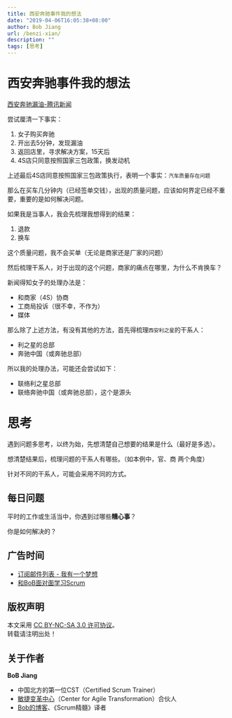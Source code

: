 ```yaml
---
title: 西安奔驰事件我的想法
date: "2019-04-06T16:05:38+08:00"
author: Bob Jiang
url: /benzi-xian/
description: ""
tags: [思考]
---
```


# 西安奔驰事件我的想法

[西安奔驰漏油-腾讯新闻](https://view.inews.qq.com/k/20190411A0PSBS00?openid=o04IBAKqN1WKyrcUbPyuvXHuhvfo&key=4b5923b6483a5f4d61dce16f5839343eca2b7812ab7cb2cdd1491ed3273f1afc85526416f0576364fb1bd3142054340e14e7655840298cb9b65b5915136bf86467666c7c42722019e1f036ec0eebe352&version=2700033c&devicetype=android-26&wuid=oDdoCtxjCQfboO9zUqBOWmyJogZY&cv=0x2700033c&dt=2&lang=en&pass_ticket=Fjrnsa%2BiqXTfDktNsOFr2UNXavtSjJsBVdkvJ67hLIoXRH8z%2BsYSldrii49COCQF)

尝试厘清一下事实：

1. 女子购买奔驰
2. 开出去5分钟，发现漏油
3. 返回店里，寻求解决方案，15天后
4. 4S店只同意按照国家三包政策，换发动机

上述最后4S店同意按照国家三包政策执行，表明一个事实：`汽车质量存在问题`

那么在买车几分钟内（已经签单交钱），出现的质量问题，应该如何界定已经不重要，重要的是如何解决问题。

如果我是当事人，我会先梳理我想得到的结果：

1. 退款
2. 换车

这个质量问题，我不会买单（无论是商家还是厂家的问题）

然后梳理干系人，对于出现的这个问题，商家的痛点在哪里，为什么不肯换车？

新闻得知女子的处理办法是：
- 和商家（4S）协商
- 工商局投诉（很不幸，不作为）
- 媒体

那么除了上述方法，有没有其他的方法，首先得梳理`西安利之星`的干系人：
- 利之星的总部
- 奔驰中国（或奔驰总部）

所以我的处理办法，可能还会尝试如下：
- 联络利之星总部
- 联络奔驰中国（或奔驰总部），这个是源头

# 思考

遇到问题多思考，以终为始，先想清楚自己想要的结果是什么（最好是多选）。

想清楚结果后，梳理问题的干系人有哪些。（如本例中，官、商 两个角度）

针对不同的干系人，可能会采用不同的方式。

## 每日问题

平时的工作或生活当中，你遇到过哪些**糟心事**？

你是如何解决的？

## 广告时间

- [订阅邮件列表 - 我有一个梦想](https://tinyletter.com/bobjiang)
- [和BoB面对面学习Scrum](https://yihuode.io/brands/33) 

## 版权声明

本文采用 [CC BY-NC-SA 3.0 许可协议](https://creativecommons.org/licenses/by-nc-sa/3.0/deed.zh)。  
转载请注明出处！

## 关于作者

**BoB Jiang**

- 中国北方的第一位CST（Certified Scrum Trainer）  
- [敏捷变革中心](https://www.c4at.cn/)（Center for Agile Transformation）合伙人  
- [Bob的博客](http://www.bobjiang.com)、《Scrum精髓》译者
